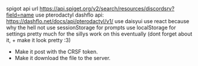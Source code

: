 spigot api url
https://api.spiget.org/v2/search/resources/discordsrv?field=name
use pterodactyl dashflo api:
https://dashflo.net/docs/api/pterodactyl/v1/
use daisyui
use react because why the hell not
use sessionStorage for prompts
use localStorage for settings
pretty much for the sillys
work on this eventually (dont forget about it, + make it look pretty :3)

- Make it post with the CRSF token.
- Make it download the file to the server.